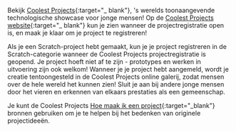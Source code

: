 Bekijk [Coolest Projects](https://coolestprojects.org/){:target="_ blank"}, 's werelds toonaangevende technologische showcase voor jonge mensen! Op de [Coolest Projects website](https://coolestprojects.org/){:target="_ blank"} kun je zien wanneer de projectregistratie open is, en maak je klaar om je project te registreren!

Als je een Scratch-project hebt gemaakt, kun je je project registreren in de Scratch-categorie wanneer de Coolest Projects projectregistratie is geopend. Je project hoeft niet af te zijn - prototypes en werken in uitvoering zijn ook welkom! Wanneer je je project hebt aangemeld, wordt je creatie tentoongesteld in de Coolest Projects online galerij, zodat mensen over de hele wereld het kunnen zien! Sluit je aan bij andere jonge mensen door het vieren en erkennen van elkaars prestaties als een gemeenschap.

Je kunt de Coolest Projects [Hoe maak ik een project](https://coolestprojects.org/2020/03/31/how-to-make-a-project-workbook-and-additional-resources/){:target="_blank"} bronnen gebruiken om je te helpen bij het bedenken van originele projectideeën.
